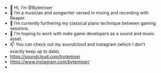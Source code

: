 - 👋 Hi, I’m @Bytemixer
- 👀 I’m a musician and songwriter versed in mixing and recording with Reaper.
- 🌱 I’m currently furthering my classical piano technique between gaming sessions.
- 💞️ I'm hoping to work with indie game developers as a sound and music asset.
- 📫 You can check out my soundcloud and instagram (which I don't exactly keep up to date).
- https://soundcloud.com/bytemixer
- https://www.instagram.com/bytemixer/
- 

<!---
Bytemixer/Bytemixer is a ✨ special ✨ repository because its `README.md` (this file) appears on your GitHub profile.
You can click the Preview link to take a look at your changes.
--->
